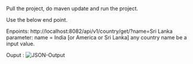 Pull the project, do maven update and run the project.

Use the below end point.

Enpoints:
http://localhost:8082/api/v1/country/get/?name=Sri Lanka
 parameter:
   name = India  [or America or Sri Lanka] any country name be a input value.

   Ouput : 
   ![JSON-Output](https://github.com/ChandrasekarPerumal/CountrySimilarity/assets/47257171/59d24007-53fe-4bb9-90a9-0f9a979dad7c)

   
   
   
